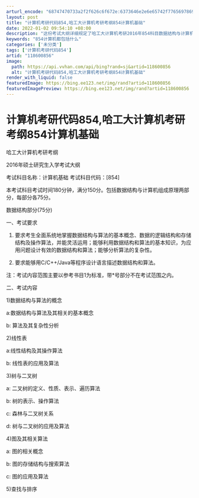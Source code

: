 ```yaml
---
arturl_encode: "68747470733a2f2f626c6f672e:6373646e2e6e65742f77656978696e5f33303338383438352f:61727469636c652f64657461696c732f313138363030383536"
layout: post
title: "计算机考研代码854,哈工大计算机考研考纲854计算机基础"
date: 2022-01-02 09:54:10 +08:00
description: "这份考试大纲详细规定了哈工大计算机考研2016年854科目数据结构与计算机组成原理的考试内容和要求。"
keywords: "854计算机都包括什么"
categories: ['未分类']
tags: ['计算机考研代码854']
artid: "118600856"
image:
  path: https://api.vvhan.com/api/bing?rand=sj&artid=118600856
  alt: "计算机考研代码854,哈工大计算机考研考纲854计算机基础"
render_with_liquid: false
featuredImage: https://bing.ee123.net/img/rand?artid=118600856
featuredImagePreview: https://bing.ee123.net/img/rand?artid=118600856
---
```


# 计算机考研代码854,哈工大计算机考研考纲854计算机基础

哈工大计算机考研考纲

2016年硕士研究生入学考试大纲

考试科目名称：计算机基础 考试科目代码：[854]

本考试科目考试时间180分钟，满分150分。包括数据结构与计算机组成原理两部分，每部分各75分。

数据结构部分(75分)

一、考试要求

1. 要求考生全面系统地掌握数据结构与算法的基本概念、数据的逻辑结构和存储结构及操作算法，并能灵活运用；能够利用数据结构和算法的基本知识，为应用问题设计有效的数据结构和算法；能够分析算法的复杂性。

2. 要求能够用C/C++/Java等程序设计语言描述数据结构和算法。

注：考试内容范围主要以参考书目1为标准，带\*号部分不在考试范围之内。

二、考试内容

1)数据结构与算法的概念

a:数据结构与算法及其相关的基本概念

b: 算法及其复杂性分析

2)线性表

a:线性结构及其操作算法

b: 线性表的应用及算法

3)树与二叉树

a: 二叉树的定义、性质、表示、遍历算法

b: 树的表示、操作算法

c: 森林与二叉树关系

d: 树与二叉树的应用及算法

4)图及其相关算法

a: 图的相关概念

b: 图的存储结构与搜索算法

c: 图的应用及算法

5)查找与排序